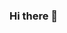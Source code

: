 ### Hi there 👋

<!--
**TeuSpnl/TeuSpnl** is a ✨ _special_ ✨ repository because its `README.md` (this file) appears on your GitHub profile.

Here are some ideas to get you started:

- 🔭 I’m currently working 
- 🌱 I’m currently learning MySQL and JS
- 👯 I’m looking to collaborate on ...
- 🤔 I’m looking for help with 
- 💬 Ask me about ...
- 📫 How to reach me: teu_almeida20010@hotmail.com
-->
